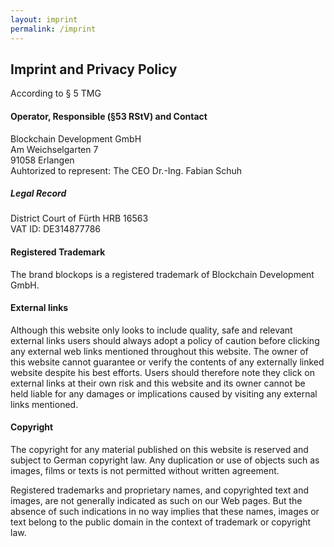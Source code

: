```yaml
---
layout: imprint
permalink: /imprint
---
```


## Imprint and Privacy Policy

According to § 5 TMG

#### Operator, Responsible (§53 RStV) and Contact 

Blockchain Development GmbH<br/>
Am Weichselgarten 7<br/>
91058 Erlangen<br/>
Auhtorized to represent: The CEO Dr.-Ing. Fabian Schuh

##### Legal Record

District Court of Fürth HRB 16563<br/>
VAT ID: DE314877786

#### Registered Trademark

The brand blockops is a registered trademark of Blockchain Development GmbH.

#### External links

Although this website only looks to include quality, safe and relevant external links users should always adopt a policy of caution before clicking any external web links mentioned throughout this website. The owner of this website cannot guarantee or verify the contents of any externally linked website despite his best efforts. Users should therefore note they click on external links at their own risk and this website and its owner cannot be held liable for any damages or implications caused by visiting any external links mentioned.

#### Copyright

The copyright for any material published on this website is reserved and subject to German copyright law. Any duplication or use of objects such as images, films or texts is not permitted without written agreement.

Registered trademarks and proprietary names, and copyrighted text and images, are not generally indicated as such on our Web pages. But the absence of such indications in no way implies that these names, images or text belong to the public domain in the context of trademark or copyright law.
